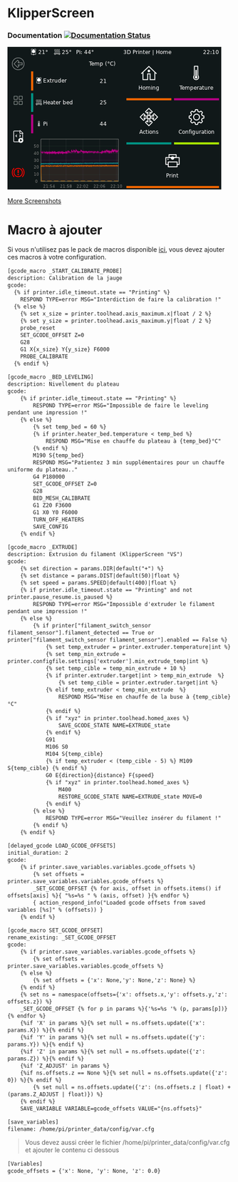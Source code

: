 # KlipperScreen

### Documentation [![Documentation Status](https://readthedocs.org/projects/klipperscreen/badge/?version=latest)](https://klipperscreen.readthedocs.io/en/latest/?badge=latest)

[![Main Menu](docs/img/panels/main_panel.png)](https://klipperscreen.readthedocs.io/en/latest/Panels/)

[More Screenshots](https://klipperscreen.readthedocs.io/en/latest/Panels/)  

# Macro à ajouter

Si vous n'utilisez pas le pack de macros disponible [ici](https://github.com/CIS94500/Klipper-Config-ANYCUBIC-VYPER/), vous devez ajouter ces macros à votre configuration.

```
[gcode_macro _START_CALIBRATE_PROBE]  
description: Calibration de la jauge  
gcode:  
  {% if printer.idle_timeout.state == "Printing" %}  
    RESPOND TYPE=error MSG="Interdiction de faire la calibration !"  
  {% else %}  
    {% set x_size = printer.toolhead.axis_maximum.x|float / 2 %}  
    {% set y_size = printer.toolhead.axis_maximum.y|float / 2 %}  
    probe_reset  
    SET_GCODE_OFFSET Z=0  
    G28  
    G1 X{x_size} Y{y_size} F6000  
    PROBE_CALIBRATE  
  {% endif %}  
```
```
[gcode_macro _BED_LEVELING]
description: Nivellement du plateau
gcode:
	{% if printer.idle_timeout.state == "Printing" %}
		RESPOND TYPE=error MSG="Impossible de faire le leveling pendant une impression !"
	{% else %}
		{% set temp_bed = 60 %}
		{% if printer.heater_bed.temperature < temp_bed %}
			RESPOND MSG="Mise en chauffe du plateau à {temp_bed}°C"
		{% endif %}
		M190 S{temp_bed}
		RESPOND MSG="Patientez 3 min supplémentaires pour un chauffe uniforme du plateau.."
		G4 P180000
		SET_GCODE_OFFSET Z=0
		G28
		BED_MESH_CALIBRATE
		G1 Z20 F3600
		G1 X0 Y0 F6000
		TURN_OFF_HEATERS
		SAVE_CONFIG
	{% endif %} 
```
```
[gcode_macro _EXTRUDE]
description: Extrusion du filament (KlipperScreen "VS")
gcode:
	{% set direction = params.DIR|default("+") %}
	{% set distance = params.DIST|default(50)|float %}
	{% set speed = params.SPEED|default(400)|float %}
	{% if printer.idle_timeout.state == "Printing" and not printer.pause_resume.is_paused %}
		RESPOND TYPE=error MSG="Impossible d'extruder le filament pendant une impression !"
	{% else %}
		{% if printer["filament_switch_sensor filament_sensor"].filament_detected == True or printer["filament_switch_sensor filament_sensor"].enabled == False %}
			{% set temp_extruder = printer.extruder.temperature|int %}
			{% set temp_min_extrude = printer.configfile.settings['extruder'].min_extrude_temp|int %}
			{% set temp_cible = temp_min_extrude + 10 %}
			{% if printer.extruder.target|int > temp_min_extrude  %}
				{% set temp_cible = printer.extruder.target|int %}
			{% elif temp_extruder < temp_min_extrude  %}
				RESPOND MSG="Mise en chauffe de la buse à {temp_cible}°C"
			{% endif %}
			{% if "xyz" in printer.toolhead.homed_axes %}
				SAVE_GCODE_STATE NAME=EXTRUDE_state
			{% endif %}
			G91
			M106 S0
			M104 S{temp_cible}
			{% if temp_extruder < (temp_cible - 5) %} M109 S{temp_cible} {% endif %}
			G0 E{direction}{distance} F{speed}
			{% if "xyz" in printer.toolhead.homed_axes %}
				M400
				RESTORE_GCODE_STATE NAME=EXTRUDE_state MOVE=0
			{% endif %}
		{% else %}
			RESPOND TYPE=error MSG="Veuillez insérer du filament !"
		{% endif %}
	{% endif %}
```
```
[delayed_gcode LOAD_GCODE_OFFSETS]
initial_duration: 2
gcode:
	{% if printer.save_variables.variables.gcode_offsets %}
		{% set offsets = printer.save_variables.variables.gcode_offsets %}
		_SET_GCODE_OFFSET {% for axis, offset in offsets.items() if offsets[axis] %}{ "%s=%s " % (axis, offset) }{% endfor %}
		{ action_respond_info("Loaded gcode offsets from saved variables [%s]" % (offsets)) }
	{% endif %}
```
```
[gcode_macro SET_GCODE_OFFSET]
rename_existing: _SET_GCODE_OFFSET
gcode:
	{% if printer.save_variables.variables.gcode_offsets %}
		{% set offsets = printer.save_variables.variables.gcode_offsets %}
	{% else %}
		{% set offsets = {'x': None,'y': None,'z': None} %}
	{% endif %}
	{% set ns = namespace(offsets={'x': offsets.x,'y': offsets.y,'z': offsets.z}) %}
	_SET_GCODE_OFFSET {% for p in params %}{'%s=%s '% (p, params[p])}{% endfor %}
	{%if 'X' in params %}{% set null = ns.offsets.update({'x': params.X}) %}{% endif %}
	{%if 'Y' in params %}{% set null = ns.offsets.update({'y': params.Y}) %}{% endif %}
	{%if 'Z' in params %}{% set null = ns.offsets.update({'z': params.Z}) %}{% endif %}
	{%if 'Z_ADJUST' in params %}
	{%if ns.offsets.z == None %}{% set null = ns.offsets.update({'z': 0}) %}{% endif %}
		{% set null = ns.offsets.update({'z': (ns.offsets.z | float) + (params.Z_ADJUST | float)}) %}
	{% endif %}
	SAVE_VARIABLE VARIABLE=gcode_offsets VALUE="{ns.offsets}"
```
```
[save_variables]
filename: /home/pi/printer_data/config/var.cfg
```

>Vous devez aussi créer le fichier /home/pi/printer_data/config/var.cfg et ajouter le contenu ci dessous  

```
[Variables]
gcode_offsets = {'x': None, 'y': None, 'z': 0.0}
```
